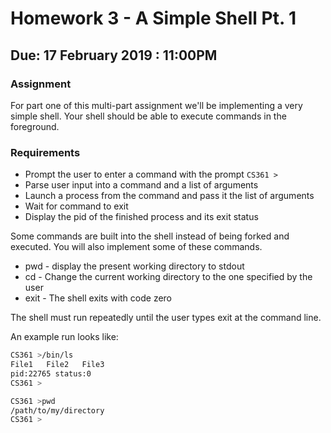 # Homework 3 - A Simple Shell Pt. 1
## Due: 17 February 2019 : 11:00PM

### Assignment
For part one of this multi-part assignment we'll be implementing a very simple shell. Your shell should be able to execute commands in the foreground. 

### Requirements
* Prompt the user to enter a command with the prompt ```CS361 >```
* Parse user input into a command and a list of arguments
* Launch a process from the command and pass it the list of arguments
* Wait for command to exit
* Display the pid of the finished process and its exit status

Some commands are built into the shell instead of being forked and executed. You will also implement some of these commands. 
* pwd - display the present working directory to stdout
* cd - Change the current working directory to the one specified by the user
* exit - The shell exits with code zero

The shell must run repeatedly until the user types exit at the command line. 

An example run looks like:
```Bash
CS361 >/bin/ls
File1   File2   File3
pid:22765 status:0
CS361 >
```
```Bash
CS361 >pwd
/path/to/my/directory
CS361 >
```

